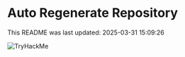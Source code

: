 # Auto Regenerate Repository

This README was last updated: 2025-03-31 15:09:26

 ![TryHackMe](https://tryhackme.com/badge/533634)